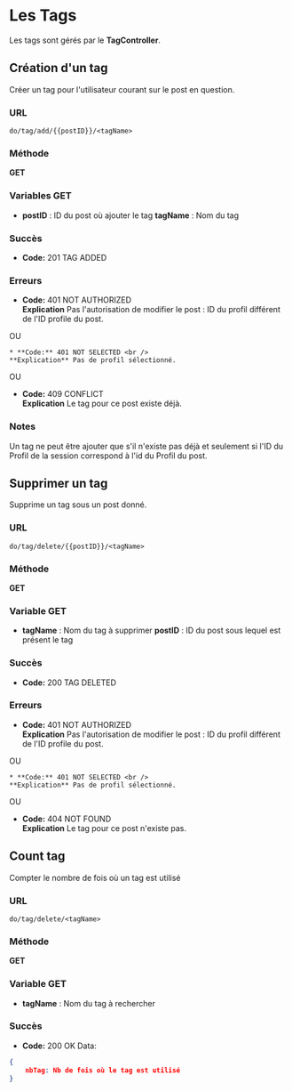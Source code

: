 
# Les Tags

Les tags sont gérés par le **TagController**.





## Création d'un tag

Créer un tag pour l'utilisateur courant sur le post en question.

### URL
```
do/tag/add/{{postID}}/<tagName>
```

### Méthode
**GET**

### Variables GET

  * **postID** : ID du post où ajouter le tag 
    **tagName** : Nom du tag

### Succès

  * **Code:** 201 TAG ADDED <br />
 
### Erreurs

  * **Code:** 401 NOT AUTHORIZED <br />
    **Explication** Pas l'autorisation de modifier le post : ID du profil différent de l'ID profile du post.

  OU
  
    * **Code:** 401 NOT SELECTED <br />
    **Explication** Pas de profil sélectionné.

  OU

  * **Code:** 409 CONFLICT <br />
    **Explication** Le tag pour ce post existe déjà.

### Notes

  Un tag ne peut être ajouter que s'il n'existe pas déjà et seulement si l'ID du Profil de la session correspond à l'id du Profil du post.



## Supprimer un tag

Supprime un tag sous un post donné.

### URL
```
do/tag/delete/{{postID}}/<tagName>
```

### Méthode
**GET**

### Variable GET

  * **tagName** : Nom du tag à supprimer
    **postID** : ID du post sous lequel est présent le tag

### Succès

  * **Code:** 200 TAG DELETED

### Erreurs

  * **Code:** 401 NOT AUTHORIZED <br />
    **Explication** Pas l'autorisation de modifier le post : ID du profil différent de l'ID profile du post.

  OU
  
    * **Code:** 401 NOT SELECTED <br />
    **Explication** Pas de profil sélectionné.

  OU

  * **Code:** 404 NOT FOUND <br />
    **Explication** Le tag pour ce post n'existe pas.


## Count tag

Compter le nombre de fois où un tag est utilisé 

### URL
```
do/tag/delete/<tagName>
```

### Méthode
**GET**

### Variable GET

  * **tagName** : Nom du tag à rechercher

### Succès

  * **Code:** 200 OK
Data:
```json
{
    nbTag: Nb de fois où le tag est utilisé
}
```


